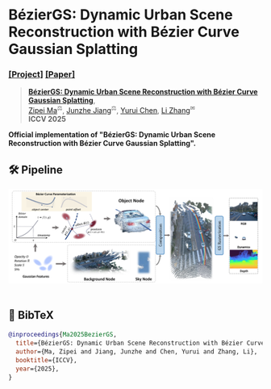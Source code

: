 # BézierGS: Dynamic Urban Scene Reconstruction with Bézier Curve Gaussian Splatting

### [[Project]]() [[Paper]](http://arxiv.org/abs/2506.22099) 

> [**BézierGS: Dynamic Urban Scene Reconstruction with Bézier Curve Gaussian Splatting**](http://arxiv.org/abs/2506.22099),            
> [Zipei Ma](https://xiao10ma.github.io/)<sup>⚖</sup>, [Junzhe Jiang](https://selfspin.github.io/)<sup>⚖</sup>, [Yurui Chen](https://github.com/fumore), [Li Zhang](https://lzrobots.github.io)<sup>✉</sup>  
> **ICCV 2025**

**Official implementation of "BézierGS: Dynamic Urban Scene Reconstruction with Bézier Curve Gaussian Splatting".** 

## 🛠️ Pipeline
<div align="center">
  <img src="assets/pipeline.png"/>
</div><br/>

## 📜 BibTeX

``` bibtex
@inproceedings{Ma2025BezierGS,
  title={BézierGS: Dynamic Urban Scene Reconstruction with Bézier Curve Gaussian Splatting},
  author={Ma, Zipei and Jiang, Junzhe and Chen, Yurui and Zhang, Li},
  booktitle={ICCV},
  year={2025},
}
```
